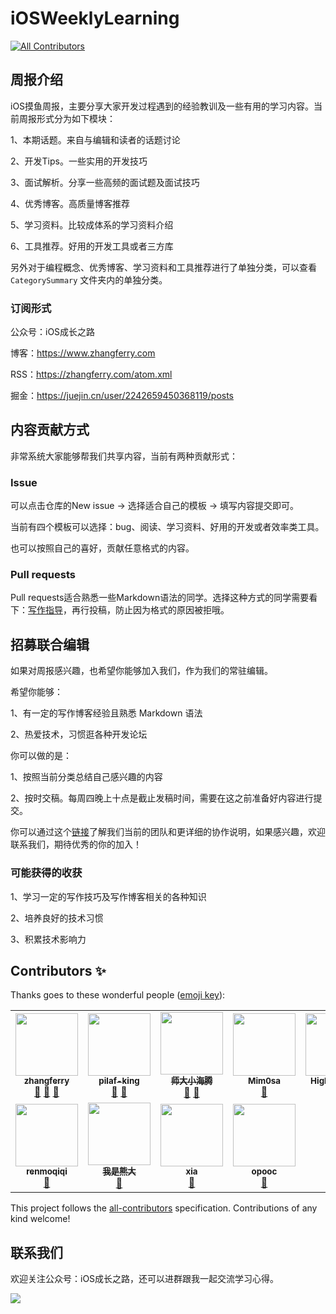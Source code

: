 # iOSWeeklyLearning
<!-- ALL-CONTRIBUTORS-BADGE:START - Do not remove or modify this section -->
[![All Contributors](https://img.shields.io/badge/all_contributors-11-orange.svg?style=flat-square)](#contributors-)
<!-- ALL-CONTRIBUTORS-BADGE:END -->

## 周报介绍

iOS摸鱼周报，主要分享大家开发过程遇到的经验教训及一些有用的学习内容。当前周报形式分为如下模块：

1、本期话题。来自与编辑和读者的话题讨论

2、开发Tips。一些实用的开发技巧

3、面试解析。分享一些高频的面试题及面试技巧

4、优秀博客。高质量博客推荐

5、学习资料。比较成体系的学习资料介绍

6、工具推荐。好用的开发工具或者三方库

另外对于编程概念、优秀博客、学习资料和工具推荐进行了单独分类，可以查看 `CategorySummary` 文件夹内的单独分类。

### 订阅形式

公众号：iOS成长之路

博客：https://www.zhangferry.com

RSS：https://zhangferry.com/atom.xml

掘金：https://juejin.cn/user/2242659450368119/posts

## 内容贡献方式

非常系统大家能够帮我们共享内容，当前有两种贡献形式：

### Issue

可以点击仓库的New issue -> 选择适合自己的模板 -> 填写内容提交即可。

当前有四个模板可以选择：bug、阅读、学习资料、好用的开发或者效率类工具。

也可以按照自己的喜好，贡献任意格式的内容。

### Pull requests

Pull requests适合熟悉一些Markdown语法的同学。选择这种方式的同学需要看下：[写作指导](https://github.com/zhangferry/iOSWeeklyLearning/blob/main/Resources/Guide/blog_writer.md)，再行投稿，防止因为格式的原因被拒哦。

## 招募联合编辑

如果对周报感兴趣，也希望你能够加入我们，作为我们的常驻编辑。

希望你能够：

1、有一定的写作博客经验且熟悉 Markdown 语法

2、热爱技术，习惯逛各种开发论坛

你可以做的是：

1、按照当前分类总结自己感兴趣的内容

2、按时交稿。每周四晚上十点是截止发稿时间，需要在这之前准备好内容进行提交。

你可以通过这个[链接](https://github.com/zhangferry/iOSWeeklyLearning/blob/main/Resources/Guide/new_editor.md)了解我们当前的团队和更详细的协作说明，如果感兴趣，欢迎联系我们，期待优秀的你的加入！

### 可能获得的收获

1、学习一定的写作技巧及写作博客相关的各种知识

2、培养良好的技术习惯

3、积累技术影响力

## Contributors ✨

Thanks goes to these wonderful people ([emoji key](https://allcontributors.org/docs/en/emoji-key)):

<!-- ALL-CONTRIBUTORS-LIST:START - Do not remove or modify this section -->
<!-- prettier-ignore-start -->
<!-- markdownlint-disable -->
<table>
  <tr>
    <td align="center"><a href="https://github.com/zhangferry"><img src="https://avatars.githubusercontent.com/u/13702445?v=4?s=100" width="100px;" alt=""/><br /><sub><b>zhangferry</b></sub></a><br /><a href="https://github.com/zhangferry/iOSWeeklyLearning/commits?author=zhangferry" title="Documentation">📖</a> <a href="#blog-zhangferry" title="Blogposts">📝</a> <a href="https://github.com/zhangferry/iOSWeeklyLearning/pulls?q=is%3Apr+reviewed-by%3Azhangferry" title="Reviewed Pull Requests">👀</a></td>
    <td align="center"><a href="https://www.jianshu.com/u/739b677928f7"><img src="https://avatars.githubusercontent.com/u/62095149?v=4?s=100" width="100px;" alt=""/><br /><sub><b>pilaf-king</b></sub></a><br /><a href="#blog-pilaf-king" title="Blogposts">📝</a> <a href="https://github.com/zhangferry/iOSWeeklyLearning/pulls?q=is%3Apr+reviewed-by%3Apilaf-king" title="Reviewed Pull Requests">👀</a></td>
    <td align="center"><a href="https://juejin.cn/user/782508012091645/posts"><img src="https://avatars.githubusercontent.com/u/76877122?v=4?s=100" width="100px;" alt=""/><br /><sub><b>师大小海腾</b></sub></a><br /><a href="#blog-teney97" title="Blogposts">📝</a> <a href="https://github.com/zhangferry/iOSWeeklyLearning/pulls?q=is%3Apr+reviewed-by%3Ateney97" title="Reviewed Pull Requests">👀</a></td>
    <td align="center"><a href="https://github.com/Mim0sa"><img src="https://avatars.githubusercontent.com/u/25274332?v=4?s=100" width="100px;" alt=""/><br /><sub><b>Mim0sa</b></sub></a><br /><a href="#blog-Mim0sa" title="Blogposts">📝</a></td>
    <td align="center"><a href="https://github.com/HighwayLaw"><img src="https://avatars.githubusercontent.com/u/10418403?v=4?s=100" width="100px;" alt=""/><br /><sub><b>HighwayLaw</b></sub></a><br /><a href="#blog-HighwayLaw" title="Blogposts">📝</a></td>
    <td align="center"><a href="https://juejin.im/user/5a30d987f265da430d580126"><img src="https://avatars.githubusercontent.com/u/24238160?v=4?s=100" width="100px;" alt=""/><br /><sub><b>BaoYing-Fan</b></sub></a><br /><a href="#blog-fanbaoying" title="Blogposts">📝</a></td>
    <td align="center"><a href="https://github.com/brave723"><img src="https://avatars.githubusercontent.com/u/1267034?v=4?s=100" width="100px;" alt=""/><br /><sub><b>brave723</b></sub></a><br /><a href="#blog-brave723" title="Blogposts">📝</a></td>
  </tr>
  <tr>
    <td align="center"><a href="https://github.com/renmoqiqi"><img src="https://avatars.githubusercontent.com/u/8848376?v=4?s=100" width="100px;" alt=""/><br /><sub><b>renmoqiqi</b></sub></a><br /><a href="#blog-renmoqiqi" title="Blogposts">📝</a></td>
    <td align="center"><a href="https://github.com/Tliens"><img src="https://avatars.githubusercontent.com/u/31976044?v=4?s=100" width="100px;" alt=""/><br /><sub><b>我是熊大</b></sub></a><br /><a href="#blog-Tliens" title="Blogposts">📝</a></td>
    <td align="center"><a href="https://juejin.im/user/571d719171cfe4006170de6f"><img src="https://avatars.githubusercontent.com/u/8653935?v=4?s=100" width="100px;" alt=""/><br /><sub><b>xia</b></sub></a><br /><a href="#blog-LoneyIsError" title="Blogposts">📝</a></td>
    <td align="center"><a href="https://github.com/opooc"><img src="https://avatars.githubusercontent.com/u/26709018?v=4?s=100" width="100px;" alt=""/><br /><sub><b>opooc</b></sub></a><br /><a href="#blog-opooc" title="Blogposts">📝</a></td>
  </tr>
</table>

<!-- markdownlint-restore -->
<!-- prettier-ignore-end -->

<!-- ALL-CONTRIBUTORS-LIST:END -->

This project follows the [all-contributors](https://github.com/all-contributors/all-contributors) specification. Contributions of any kind welcome!

## 联系我们

欢迎关注公众号：iOS成长之路，还可以进群跟我一起交流学习心得。

![](https://gitee.com/zhangferry/Images/raw/master/iOSWeeklyLearning/WechatIMG384.jpeg)